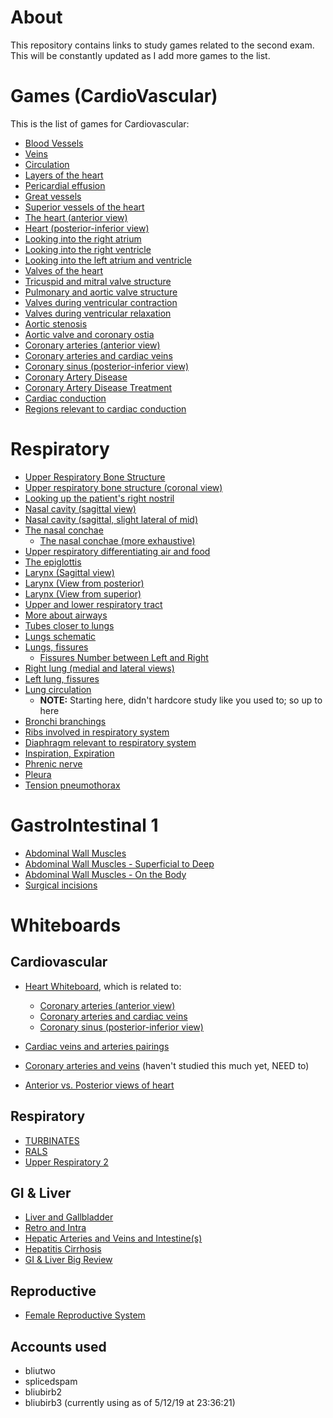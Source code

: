 # About

This repository contains links to study games related to the second exam. This will be constantly updated as I add more games to the list.

# Games (CardioVascular)

This is the list of games for Cardiovascular:

- [Blood Vessels](https://www.purposegames.com/game/f9ezioyW1KH)
- [Veins](https://www.purposegames.com/game/iQsflZICYZ1)
- [Circulation](https://www.purposegames.com/game/AFQ8e000kXf)
- [Layers of the heart](https://www.purposegames.com/game/uUDGQrJ5RI0)
- [Pericardial effusion](https://www.purposegames.com/game/pericardial-effusion)
- [Great vessels](https://www.purposegames.com/game/great-vessels-quiz)
- [Superior vessels of the heart](https://www.purposegames.com/game/superior-vessels-of-the-heart)
- [The heart (anterior view)](https://www.purposegames.com/game/the-heart-anterior-view)
- [Heart (posterior-inferior view)](https://www.purposegames.com/game/heart-posterior-inferior-view)
- [Looking into the right atrium](https://www.purposegames.com/game/looking-into-the-right-atrium)
- [Looking into the right ventricle](https://www.purposegames.com/game/looking-into-the-right-ventricle)
- [Looking into the left atrium and ventricle](https://www.purposegames.com/game/looking-into-the-left-atrium-and-ventricle)
- [Valves of the heart](https://www.purposegames.com/game/D31tStFWLwW)
- [Tricuspid and mitral valve structure](https://www.purposegames.com/game/tricuspid-and-mitral-valve-structure)
- [Pulmonary and aortic valve structure](https://www.purposegames.com/game/pulmonary-and-aortic-valve-structure)
- [Valves during ventricular contraction](https://www.purposegames.com/game/valves-during-ventricular-contraction)
- [Valves during ventricular relaxation](https://www.purposegames.com/game/valves-during-ventricular-relaxation)
- [Aortic stenosis](https://www.purposegames.com/game/aortic-stenosis)
- [Aortic valve and coronary ostia](https://www.purposegames.com/game/aortic-valve-and-coronary-ostia)
- [Coronary arteries (anterior view)](https://www.purposegames.com/game/ZGlCnQEXuEI)
- [Coronary arteries and cardiac veins](https://www.purposegames.com/game/coronary-arteries-and-cardiac-veins-quiz)
- [Coronary sinus (posterior-inferior view)](https://www.purposegames.com/game/coronary-sinus-posterior-inferior-view)
- [Coronary Artery Disease](https://www.purposegames.com/game/coronary-artery-disease)
- [Coronary Artery Disease Treatment](https://www.purposegames.com/game/coronary-artery-disease-treatment)
- [Cardiac conduction](https://www.purposegames.com/game/AsjqASkWdeL)
- [Regions relevant to cardiac conduction](https://www.purposegames.com/game/regions-relevant-to-cardiac-conduction)

# Respiratory

- [Upper Respiratory Bone Structure](https://www.purposegames.com/game/upper-respiratory-bone-structure)
- [Upper respiratory bone structure (coronal view)](https://www.purposegames.com/game/upper-respiratory-bone-structure-coronal-view)
- [Looking up the patient's right nostril](https://www.purposegames.com/game/looking-up-the-patients-right-nostril)
- [Nasal cavity (sagittal view)](https://www.purposegames.com/game/nasal-cavity-sagittal-view)
- [Nasal cavity (sagittal, slight lateral of mid)](https://www.purposegames.com/game/nasal-cavity-sagittal-slight-lateral-of-mid)
- [The nasal conchae](https://www.purposegames.com/game/the-nasal-conchae)
   - [The nasal conchae (more exhaustive)](https://www.purposegames.com/game/the-nasal-conchae-more-exhaustive)
- [Upper respiratory differentiating air and food](https://www.purposegames.com/game/upper-respiratory-differentiating-air-and-food)
- [The epiglottis](https://www.purposegames.com/game/the-epiglottis)
- [Larynx (Sagittal view)](https://www.purposegames.com/game/larynx-sagittal-view-game)
- [Larynx (View from posterior)](https://www.purposegames.com/game/larynx-view-from-posterior)
- [Larynx (View from superior)](https://www.purposegames.com/game/larynx-view-from-superior)
- [Upper and lower respiratory tract](https://www.purposegames.com/game/upper-and-lower-respiratory-tract)
- [More about airways](https://www.purposegames.com/game/more-about-airways)
- [Tubes closer to lungs](https://www.purposegames.com/game/tubes-closer-to-lungs)
- [Lungs schematic](https://www.purposegames.com/game/lungs-schematic)
- [Lungs, fissures](https://www.purposegames.com/game/lungs-fissures)
  - [Fissures Number between Left and Right](https://www.purposegames.com/game/fissures-number-between-left-and-right)
- [Right lung (medial and lateral views)](https://www.purposegames.com/game/right-lung-medial-and-lateral-views)
- [Left lung, fissures](https://www.purposegames.com/game/left-lung-fissures)
- [Lung circulation](https://www.purposegames.com/game/lung-circulation)
  - **NOTE:** Starting here, didn't hardcore study like you used to; so up to here
- [Bronchi branchings](https://www.purposegames.com/game/bronchi-branchings)
- [Ribs involved in respiratory system](https://www.purposegames.com/game/ribs-involved-in-respiratory-system)
- [Diaphragm relevant to respiratory system](https://www.purposegames.com/game/diaphragm-relevant-to-respiratory-system)
- [Inspiration, Expiration](https://www.purposegames.com/game/inspiration-expiration)
- [Phrenic nerve](https://www.purposegames.com/game/phrenic-nerve)
- [Pleura](https://www.purposegames.com/game/ebaLDickOfI)
- [Tension pneumothorax](https://www.purposegames.com/game/tension-pneumothorax)

# GastroIntestinal 1

- [Abdominal Wall Muscles](https://www.purposegames.com/game/QyMx2v6vi3h)
- [Abdominal Wall Muscles - Superficial to Deep](https://www.purposegames.com/game/abdominal-wall-muscles-superficial-to-deep)
- [Abdominal Wall Muscles - On the Body](https://www.purposegames.com/game/abdominal-wall-muscles-on-the-body)
- [Surgical incisions](https://www.purposegames.com/game/surgical-incisions)

# Whiteboards

## Cardiovascular

- [Heart Whiteboard](https://www.purposegames.com/game/heart-whiteboard), which is related to:
  - [Coronary arteries (anterior view)](https://www.purposegames.com/game/ZGlCnQEXuEI)
  - [Coronary arteries and cardiac veins](https://www.purposegames.com/game/coronary-arteries-and-cardiac-veins-quiz)
  - [Coronary sinus (posterior-inferior view)](https://www.purposegames.com/game/coronary-sinus-posterior-inferior-view)

- [Cardiac veins and arteries pairings](https://www.purposegames.com/game/cardiac-veins-and-arteries-pairings)
- [Coronary arteries and veins](https://www.purposegames.com/game/coronary-arteries-and-veins-quiz) (haven't studied this much yet, NEED to)
- [Anterior vs. Posterior views of heart](https://www.purposegames.com/game/anterior-vs-posterior-views-of-heart)

## Respiratory

- [TURBINATES](https://www.purposegames.com/game/turbinates)
- [RALS](https://www.purposegames.com/game/rals)
- [Upper Respiratory 2](https://www.purposegames.com/game/upper-respiratory-2-game)

## GI & Liver

- [Liver and Gallbladder](https://www.purposegames.com/game/YGbGYM3iWLH)
- [Retro and Intra](https://www.purposegames.com/game/retro-and-intra)
- [Hepatic Arteries and Veins and Intestine(s)](https://www.purposegames.com/game/hepatic-arteries-and-veins-and-intestines)
- [Hepatitis Cirrhosis](https://www.purposegames.com/game/hepatitis-cirrhosis)
- [GI & Liver Big Review](https://www.purposegames.com/game/gi-liver-big-review)

## Reproductive

- [Female Reproductive System](https://www.purposegames.com/game/cRctrx8n10t)

## Accounts used
- bliutwo
- splicedspam
- bliubirb2
- bliubirb3 (currently using as of 5/12/19 at 23:36:21)